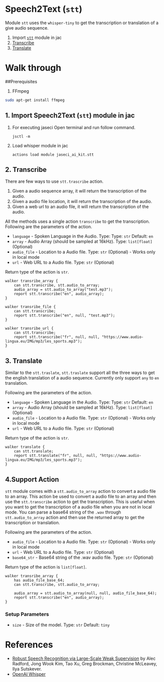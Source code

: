 # **Speech2Text (`stt`)**

Module `stt` uses the `whisper-tiny` to get the transcription or translation of a give audio sequence.

1. Import [`stt`](#1-import-speech2text-stt-module-in-jac) module in jac
2. [Transcribe](#2-Transcribe)
3. [Translate](#3-Translate)

# **Walk through**

##Prerequisites
1. FFmpeg
```bash
sudo apt-get install ffmpeg
```

## **1. Import Speech2Text (`stt`) module in jac**
1. For executing jaseci Open terminal and run follow command.
    ```
    jsctl -m
    ```
2.  Load whisper module in jac
    ```
    actions load module jaseci_ai_kit.stt
    ```


## **2. Transcribe**
There are few ways to use `stt.trascribe` action.
1. Given a audio sequence array, it will return the transcription of the audio.
2. Given a audio file location, it will return the transcription of the audio.
3. Given a web url to an audio file, it will return the transcription of the audio.

All the methods uses a single action `transcribe` to get the transcription. Following are the parameters of the action.
* `language` - Spoken Language in the Audio. Type: Type: `str` Default: `en`
* `array` - Audio Array (should be sampled at 16kHz). Type: `list[float]` (Optional)
* `audio_file` - Location to a Audio file. Type: `str` (Optional) - Works only in local mode
* `url` - Web URL to a Audio file. Type: `str` (Optional)

Return type of the action is `str`.

```jac
walker transribe_array {
    can stt.transcribe, stt.audio_to_array;
    audio_array = stt.audio_to_array("test.mp3");
    report stt.transcribe("en", audio_array);
}

walker transribe_file {
    can stt.transcribe;
    report stt.transcribe("en", null, "test.mp3");
}

walker transribe_url {
    can stt.transcribe;
    report stt.transcribe("fr", null, null, "https://www.audio-lingua.eu/IMG/mp3/les_sports.mp3");
}
```

## **3. Translate**
Similar to the `stt.traslate`, `stt.traslate` support all the three ways to get the english translation of a audio sequence. Currently only support `any` to `en` translation.

Following are the parameters of the action.
* `language` - Spoken Language in the Audio. Type: Type: `str` Default: `en`
* `array` - Audio Array (should be sampled at 16kHz). Type: `list[float]` (Optional)
* `audio_file` - Location to a Audio file. Type: `str` (Optional) - Works only in local mode
* `url` - Web URL to a Audio file. Type: `str` (Optional)

Return type of the action is `str`.

```jac
walker translate {
    can stt.translate;
    report stt.translate("fr", null, null, "https://www.audio-lingua.eu/IMG/mp3/les_sports.mp3");
}
```

## **4.Support Action**
`stt` module comes with a `stt.audio_to_array` action to convert a audio file to an array. This action be used to convert a audio file to an array and then use the `stt.transcribe` action to get the transcription. This is useful when you want to get the transcription of a audio file when you are not in local mode. You can parse a base64 string of the `.wav` through `stt.audio_to_array` action and then use the returned array to get the transcription or translation.

Following are the parameters of the action.
* `audio_file` - Location to a Audio file. Type: `str` (Optional) - Works only in local mode
* `url` - Web URL to a Audio file. Type: `str` (Optional)
* `base64_str` - Base64 string of the .wav audio file. Type: `str` (Optional)

Return type of the action is `list[float]`.

```jac
walker transribe_array {
    has audio_file_base_64;
    can stt.transcribe, stt.audio_to_array;

    audio_array = stt.audio_to_array(null, null, audio_file_base_64);
    report stt.transcribe("en", audio_array);
}
```

### Setup Parameters
* `size` - Size of the model. Type: `str` Default: `tiny`

# **References**
* [Robust Speech Recognition via Large-Scale Weak Supervision](https://cdn.openai.com/papers/whisper.pdf) by Alec Radford, Jong Wook Kim, Tao Xu, Greg Brockman, Christine McLeavey, Ilya Sutskever.
* [OpenAI Whisper](https://openai.com/blog/whisper/)